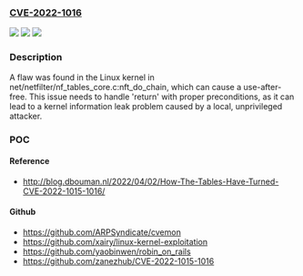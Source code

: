 ### [CVE-2022-1016](https://cve.mitre.org/cgi-bin/cvename.cgi?name=CVE-2022-1016)
![](https://img.shields.io/static/v1?label=Product&message=Kernel&color=blue)
![](https://img.shields.io/static/v1?label=Version&message=n%2Fa&color=blue)
![](https://img.shields.io/static/v1?label=Vulnerability&message=CWE-824%20-%20Access%20of%20Uninitialized%20Pointer.&color=brighgreen)

### Description

A flaw was found in the Linux kernel in net/netfilter/nf_tables_core.c:nft_do_chain, which can cause a use-after-free. This issue needs to handle 'return' with proper preconditions, as it can lead to a kernel information leak problem caused by a local, unprivileged attacker.

### POC

#### Reference
- http://blog.dbouman.nl/2022/04/02/How-The-Tables-Have-Turned-CVE-2022-1015-1016/

#### Github
- https://github.com/ARPSyndicate/cvemon
- https://github.com/xairy/linux-kernel-exploitation
- https://github.com/yaobinwen/robin_on_rails
- https://github.com/zanezhub/CVE-2022-1015-1016


